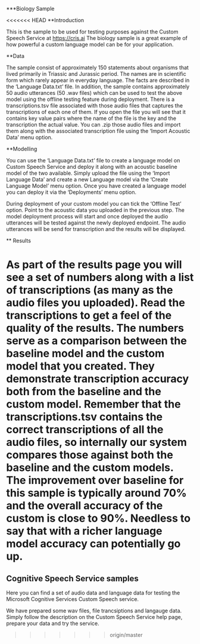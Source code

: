 ﻿***Biology Sample

<<<<<<< HEAD
**Introduction

This is the sample to be used for testing purposes against the Custom Speech Service at https://cris.ai The biology sample is a great example of how powerful a custom language model can be for your application. 

**Data

The sample consist of approximately 150 statements about organisms that lived primarily in Triassic and Jurassic period. The names are in scientific form which rarely appear in everyday language. The facts are described in the ‘Language Data.txt’ file.
In addition, the sample contains approximately 50 audio utterances (50 .wav files) which can be used to test the above model using the offline testing feature during deployment. There is a transcriptions.tsv file associated with those audio files that captures the transcriptions of each one of them. If you open the file you will see that it contains key value pairs where the name of the file is the key and the transcription the actual value. You can .zip those audio files and import them along with the associated transcription file using the ‘Import Acoustic Data’ menu option.

**Modelling

You can use the ‘Language Data.txt’ file to create a language model on Custom Speech Service and deploy it along with an acoustic baseline model of the two available. Simply upload the file using the ‘Import Language Data’ and create a new Language model via the ‘Create Language Model’ menu option.
Once you have created a language model you can deploy it via the ‘Deployments’ menu option.

During deployment of your custom model you can tick the ‘Offline Test’ option. Point to the acoustic data you uploaded in the previous step. The model deployment process will start and once deployed the audio utterances will be tested against the newly deployed endpoint. The audio utterances will be send for transcription and the results will be displayed. 

** Results

As part of the results page you will see a set of numbers along with a list of transcriptions (as many as the audio files you uploaded). Read the transcriptions to get a feel of the quality of the results. The numbers serve as a comparison between the baseline model and the custom model that you created. They demonstrate transcription accuracy both from the baseline and the custom model. Remember that the transcriptions.tsv contains the correct transcriptions of all the audio files, so internally our system compares those against both the baseline and the custom models. The improvement over baseline for this sample is typically around 70% and the overall accuracy of the custom is close to 90%. Needless to say that with a richer language model accuracy can potentially go up.
=======
Cognitive Speech Service samples
--------------------------------

Here you can find a set of audio data and language data for testing the Microsoft Cognitive Services Custom Speech service.

We have prepared some wav files, file trancsiptions and langauge data.
Simply follow the description on the Custom Speech Service help page, prepare your data and try the service.

>>>>>>> origin/master
